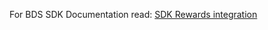 For BDS SDK Documentation read:
   [SDK Rewards integration](https://github.com/Aptoide/bds-sdk/wiki)
 

